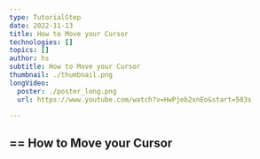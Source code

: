 ```yaml
---
type: TutorialStep
date: 2022-11-13
title: How to Move your Cursor
technologies: []
topics: []
author: hs
subtitle: How to Move your Cursor
thumbnail: ./thumbnail.png
longVideo:
  poster: ./poster_long.png
  url: https://www.youtube.com/watch?v=HwPjeb2xnEo&start=503s

---
```


== How to Move your Cursor
- 



